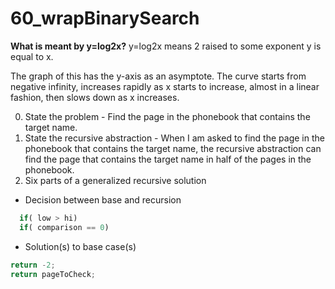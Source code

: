 # 60_wrapBinarySearch

**What is meant by y=log2x?**
y=log2x means 2 raised to some exponent y is equal to x.

The graph of this has the y-axis as an asymptote. The curve starts from negative infinity, increases rapidly as x starts to increase, almost in a linear fashion, then slows down as x increases.


0. State the problem - Find the page in the phonebook that contains the target name.
1. State the recursive abstraction - When I am asked to find the page in the phonebook that contains the target name, the recursive abstraction can find the page that contains the target name in half of the pages in the phonebook.
2. Six parts of a generalized recursive solution
* Decision between base and recursion
```javascript
  if( low > hi)
  if( comparison == 0) 
```
* Solution(s) to base case(s)
```javascript
return -2;
return pageToCheck;
```

